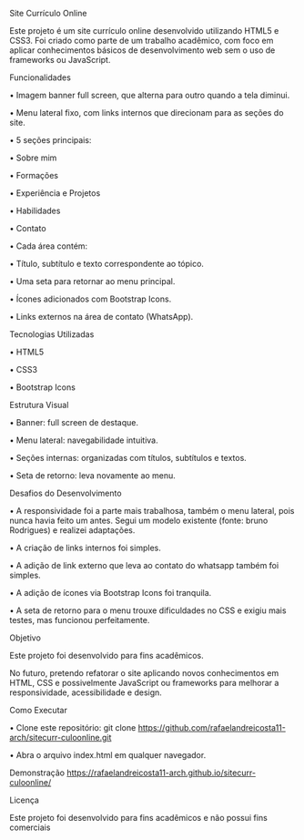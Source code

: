 Site Currículo Online

Este projeto é um site currículo online desenvolvido utilizando HTML5 e CSS3.
Foi criado como parte de um trabalho acadêmico, com foco em aplicar conhecimentos básicos de desenvolvimento web sem o uso de frameworks ou JavaScript.

Funcionalidades

• Imagem banner full screen, que alterna para outro quando a tela diminui.

• Menu lateral fixo, com links internos que direcionam para as seções do site.

• 5 seções principais: 

• Sobre mim

• Formações

• Experiência e Projetos

• Habilidades

• Contato

• Cada área contém: 

• Título, subtítulo e texto correspondente ao tópico.

• Uma seta para retornar ao menu principal.

• Ícones adicionados com Bootstrap Icons.

• Links externos na área de contato (WhatsApp).

Tecnologias Utilizadas

• HTML5

• CSS3

• Bootstrap Icons

Estrutura Visual

• Banner: full screen de destaque.

• Menu lateral: navegabilidade intuitiva.

• Seções internas: organizadas com títulos, subtítulos e textos.

• Seta de retorno: leva novamente ao menu.

Desafios do Desenvolvimento

• A responsividade foi a parte mais trabalhosa, também o menu lateral, pois nunca havia feito um antes. Segui um modelo existente (fonte: bruno Rodrigues) e realizei adaptações.

• A criação de links internos foi simples.

• A adição de link externo que leva ao contato do whatsapp também foi simples.

• A adição de ícones via Bootstrap Icons foi tranquila.

• A seta de retorno para o menu trouxe dificuldades no CSS e exigiu mais testes, mas funcionou perfeitamente.

Objetivo

Este projeto foi desenvolvido para fins acadêmicos.

No futuro, pretendo refatorar o site aplicando novos conhecimentos em HTML, CSS e possivelmente JavaScript ou frameworks para melhorar a responsividade, acessibilidade e design.

Como Executar

• Clone este repositório: git clone https://github.com/rafaelandreicosta11-arch/sitecurr-culoonline.git

• Abra o arquivo index.html em qualquer navegador.

Demonstração
 https://rafaelandreicosta11-arch.github.io/sitecurr-culoonline/

Licença

Este projeto foi desenvolvido para fins acadêmicos e não possui fins comerciais
